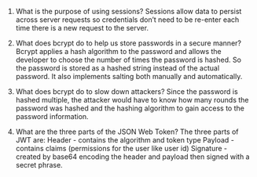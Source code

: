 1. What is the purpose of using sessions? 
    Sessions allow data to persist across server requests so credentials don’t need to be re-enter each time there is a new request to the server.

2. What does bcrypt do to help us store passwords in a secure manner?
    Bcrypt applies a hash algorithm to the password and allows the developer to choose the number of times the password is hashed. So the password is stored as a hashed string instead of the actual password. It also implements salting both manually and automatically.

3. What does bcrypt do to slow down attackers? 
    Since the password is hashed multiple, the attacker would have to know how many rounds the password was hashed and the hashing algorithm to gain access to the password information.
    
4. What are the three parts of the JSON Web Token?
    The three parts of JWT are:
        Header - contains the algorithm and token type
        Payload - contains claims (permissions for the user like user id)
        Signature - created by base64 encoding the header and payload then signed with a secret phrase.
